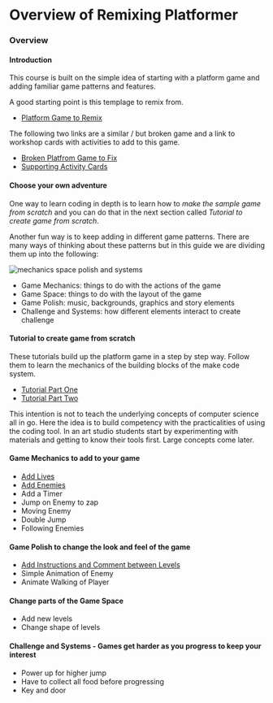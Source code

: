 # Overview of Remixing Platformer

### Overview
#### Introduction

This course is built on the simple idea of starting with a platform game and adding familiar
game patterns and features.

A good starting point is this templage to remix from.
- [Platform Game to Remix](https://makecode.com/_6630XRAuUePh)

The following two links are a similar / but broken game and a link to workshop cards with activities to add to this game.

- [Broken Platfrom Game to Fix](https://makecode.com/_2iLfej4d6Rfa)
- [Supporting Activity Cards](https://docs.google.com/presentation/d/1vgHFm4zSC3YEVAXJORSoDHBFYSBIHK2mSCNfgbpiaHY/edit?usp=sharing)


#### Choose your own adventure

One way to learn coding in depth is to learn how to *make the sample game from scratch* and you can do that
in the next section called *Tutorial to create game from scratch*.

Another fun way is to keep adding in different game patterns. There are many ways of thinking about these patterns
but in this guide we are dividing them up into the following:

![mechanics space polish and systems](https://raw.githubusercontent.com/mickfuzz/getting-started-making-a-platformer-test1/master/images/mech_space_polish_systems.png)

- Game Mechanics:  things to do with the actions of the game
- Game Space: things to do with the layout of the game
- Game Polish: music, backgrounds, graphics and story elements
- Challenge and Systems: how different elements interact to create challenge

#### Tutorial to create game from scratch

These tutorials build up the platform game in a step by step way. Follow them to learn
the mechanics of the building blocks of the make code system.

- [Tutorial Part One](https://arcade.makecode.com/beta#tutorial:github:mickfuzz/makecode-platformer-101/partOne)
- [Tutorial Part Two](https://arcade.makecode.com/beta#tutorial:github:mickfuzz/makecode-platformer-101/tutorialPartTwo)

This intention is not to teach the underlying concepts of computer science all in go.
Here the idea is to build competency with the practicalities of using the coding tool. In an art studio students start by experimenting with materials and getting to know their tools first. Large concepts come later.  

#### Game Mechanics to add to your game

- [Add Lives](https://arcade.makecode.com/beta#tutorial:github:mickfuzz/makecode-platformer-101/addLives)
- [Add Enemies](https://arcade.makecode.com/beta#tutorial:github:mickfuzz/makecode-platformer-101/addEnemy)
- Add a Timer
- Jump on Enemy to zap
- Moving Enemy
- Double Jump
- Following Enemies

#### Game Polish to change the look and feel of the game

- [Add Instructions and Comment between Levels]()
- Simple Animation of Enemy
- Animate Walking of Player

#### Change parts of the Game Space

- Add new levels
- Change shape of levels

#### Challenge and Systems - Games get harder as you progress to keep your interest

- Power up for higher jump
- Have to collect all food before progressing
- Key and door
